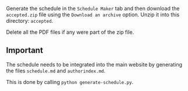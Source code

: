
Generate the schedule in the `Schedule Maker` tab and then download
the `accepted.zip` file using the `Download an archive` option.
Unzip it into this directory: `accepted`.  

Delete all the PDF files if any were part of the zip file.

## Important

The schedule needs to be integrated into the main website
by generating the files `schedule.md` and `authorindex.md`.

This is done by calling `python generate-schedule.py`.
